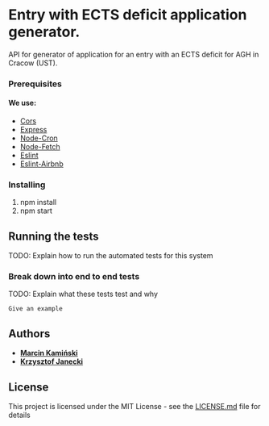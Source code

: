 # Entry with ECTS deficit application generator.

API for generator of application for an entry with an ECTS deficit for AGH in Cracow (UST).

### Prerequisites
   #### We use:
   - [Cors](https://github.com/expressjs/cors)
   - [Express](https://github.com/expressjs/express)
   - [Node-Cron](https://github.com/node-cron/node-cron)
   - [Node-Fetch](https://github.com/bitinn/node-fetch)
   - [Eslint](https://github.com/eslint/eslint)
   - [Eslint-Airbnb](https://github.com/airbnb/javascript)


### Installing
  1. npm install
  2. npm start


## Running the tests
  TODO: Explain how to run the automated tests for this system

### Break down into end to end tests
  TODO: Explain what these tests test and why

  ```
  Give an example
  ```


## Authors
  * [**Marcin Kamiński**](https://github.com/xkamson)
  * [**Krzysztof Janecki**](https://github.com/kjanecki)


## License
This project is licensed under the MIT License - see the [LICENSE.md](LICENSE.md) file for details

